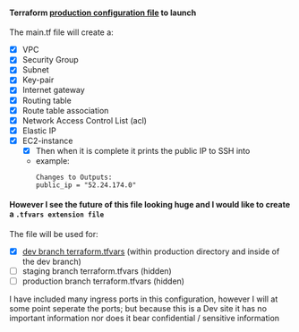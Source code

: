 
#### Terraform [production configuration file](https://github.com/Hawaiideveloper/Sample_Env/blob/main/TerraForm/production_site/main.tf) to launch 

The main.tf file will create a:

- [x] VPC
- [x] Security Group
- [x] Subnet
- [x] Key-pair
- [x] Internet gateway
- [x] Routing table
- [x] Route table association
- [x] Network Access Control List (acl)
- [x] Elastic IP
- [x] EC2-instance
    - [x] Then when it is complete it prints the public IP to SSH into
  
  - example:
    ```
    Changes to Outputs:
    public_ip = "52.24.174.0"
    ```

#### However I see the future of this file looking huge and I would like to create a `.tfvars extension file`

The file will be used for:

- [x] [dev branch terraform.tfvars](https://github.com/Hawaiideveloper/Sample_Env/blob/dev_branch/TerraForm/production_site/terraform.tfvars) (within production directory and inside of the dev branch)
- [ ] staging branch terraform.tfvars (hidden)
- [ ] production branch terraform.tfvars (hidden)

I have included many ingress ports in this configuration, however I will at some point seperate the ports; but because this is a Dev site it has no important information nor does it bear confidential / sensitive information